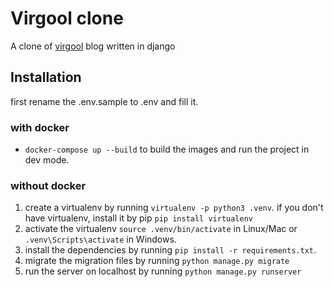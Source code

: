 # Virgool clone

A clone of [virgool](https://virgool.io) blog written in django

## Installation

first rename the .env.sample to .env and fill it.

### with docker

- `docker-compose up --build` to build the images and run the project in dev mode.

### without docker

1. create a virtualenv by running `virtualenv -p python3 .venv`. if you don't have virtualenv, install it by
   pip `pip install virtualenv`
2. activate the virtualenv `source .venv/bin/activate` in Linux/Mac or `.venv\Scripts\activate` in Windows.
3. install the dependencies by running `pip install -r requirements.txt`.
4. migrate the migration files by running `python manage.py migrate`
5. run the server on localhost by running `python manage.py runserver`
